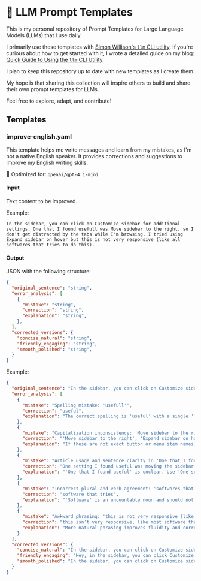 # 🤖 LLM Prompt Templates

This is my personal repository of Prompt Templates for Large Language Models (LLMs) that I use daily.

I primarily use these templates with [Simon Willison's `llm` CLI utility](https://github.com/simonw/llm). If you're curious about how to get started with it, I wrote a detailed guide on my blog: [Quick Guide to Using the `llm` CLI Utility](https://www.danielkossmann.com/quick-guide-using-llm-cli-utility-python-library-simon-willison/).

I plan to keep this repository up to date with new templates as I create them.

My hope is that sharing this collection will inspire others to build and share their own prompt templates for LLMs.

Feel free to explore, adapt, and contribute!

## Templates

### improve-english.yaml

This template helps me write messages and learn from my mistakes, as I'm not a native English speaker. It provides corrections and suggestions to improve my English writing skills.

🧠 Optimized for: `openai/gpt-4.1-mini`

#### Input
Text content to be improved.

Example:
```
In the sidebar, you can click on Customize sidebar for additional settings. One that I found usefull was Move sidebar to the right, so I don't get distracted by the tabs while I'm browsing. I tried using Expand sidebar on hover but this is not very responsive (like all softwares that tries to do this).

```

#### Output
JSON with the following structure:
```json
{
  "original_sentence": "string",
  "error_analysis": [
    {
      "mistake": "string",
      "correction": "string",
      "explanation": "string",
    },
  ],
  "corrected_versions": {
    "concise_natural": "string",
    "friendly_engaging": "string",
    "smooth_polished": "string",
  }
}
```

Example:
```json
{
  "original_sentence": "In the sidebar, you can click on Customize sidebar for additional settings. One that I found usefull was Move sidebar to the right, so I don't get distracted by the tabs while I'm browsing. I tried using Expand sidebar on hover but this is not very responsive (like all softwares that tries to do this).",
  "error_analysis": [
    {
      "mistake": "Spelling mistake: 'usefull'",
      "correction": "useful",
      "explanation": "The correct spelling is 'useful' with a single 'l'."
    },
    {
      "mistake": "Capitalization inconsistency: 'Move sidebar to the right', 'Expand sidebar on hover'",
      "correction": "'Move sidebar to the right', 'Expand sidebar on hover' (use lowercase unless these are exact button labels)",
      "explanation": "If these are not exact button or menu item names, they should be lowercase. Otherwise, quote or clarify."
    },
    {
      "mistake": "Article usage and sentence clarity in 'One that I found useful was Move sidebar to the right'",
      "correction": "One setting I found useful was moving the sidebar to the right",
      "explanation": "'One that I found useful' is unclear. Use 'One setting' and the gerund 'moving' for clarity."
    },
    {
      "mistake": "Incorrect plural and verb agreement: 'softwares that tries'",
      "correction": "software that tries",
      "explanation": "'Software' is an uncountable noun and should not be pluralized. Also, 'software that tries' uses the correct singular verb."
    },
    {
      "mistake": "Awkward phrasing: 'this is not very responsive (like all softwares that tries to do this)'",
      "correction": "this isn’t very responsive, like most software that tries to do this",
      "explanation": "More natural phrasing improves fluidity and correctness."
    }
  ],
  "corrected_versions": {
    "concise_natural": "In the sidebar, you can click on Customize sidebar for more settings. One I found useful was moving the sidebar to the right, so I don't get distracted by tabs while browsing. I tried using Expand sidebar on hover, but it’s not very responsive, like most software that tries to do this.",
    "friendly_engaging": "Hey, in the sidebar, you can click Customize sidebar for extra settings. I really like moving the sidebar to the right—it keeps me from getting distracted by tabs when I’m browsing. I also tried the Expand sidebar on hover, but it’s kinda slow to respond, like most software that does this.",
    "smooth_polished": "In the sidebar, you can click on Customize sidebar to access additional settings. One feature I found particularly helpful is moving the sidebar to the right, which helps me avoid distractions from the tabs while browsing. I also tried the Expand sidebar on hover option, but it isn’t very responsive, similar to most software with this feature."
  }
}
```